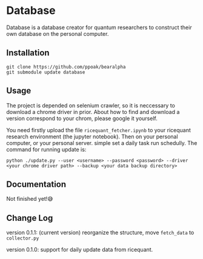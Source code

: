 # Database

Database is a database creator for quantum researchers to construct their own database on the personal computer.

## Installation

```shell
git clone https://github.com/ppoak/bearalpha
git submodule update database
```

## Usage

The project is depended on selenium crawler, so it is neccessary to download a chrome driver in prior. About how to find and download a version correspond to your chrom, please google it yourself.

You need firstly upload the file `ricequant_fetcher.ipynb` to your ricequant research environment (the jupyter notebook). Then on your personal computer, or your personal server. simple set a daily task run schedully. The command for running update is:

```
python ./update.py --user <username> --password <password> --driver <your chrome driver path> --backup <your data backup directory>
```

## Documentation

Not finished yet!😅

## Change Log

version 0.1.1: (current version) reorganize the structure, move `fetch_data` to `collector.py`

version 0.1.0: support for daily update data from ricequant.
